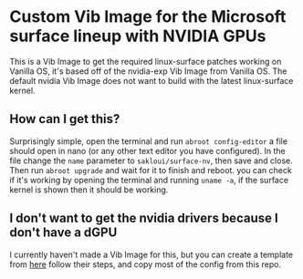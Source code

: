 # Custom Vib Image for the Microsoft surface lineup with NVIDIA GPUs

This is a Vib Image to get the required linux-surface patches working on Vanilla OS, it's based off of the nvidia-exp Vib Image from Vanilla OS.
The default nvidia Vib Image does not want to build with the latest linux-surface kernel.

## How can I get this?

Surprisingly simple, open the terminal and run `abroot config-editor` a file should open in nano (or any other text editor you have configured).
In the file change the `name` parameter to `sakloui/surface-nv`, then save and close. 
Then run `abroot upgrade` and wait for it to finish and reboot. you can check if it's working by opening the terminal and running `uname -a`, if the surface kernel is shown then it should be working.

## I don't want to get the nvidia drivers because I don't have a dGPU

I currently haven't made a Vib Image for this, but you can create a template from [here](https://github.com/Vanilla-OS/custom-image) follow their steps, and copy most of the config from this repo.
